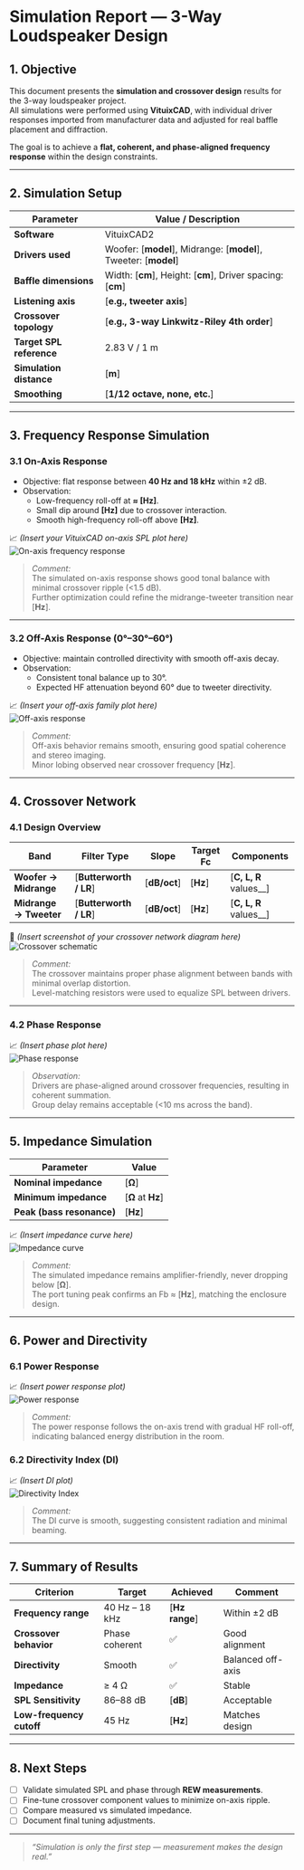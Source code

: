 # Simulation Report — 3-Way Loudspeaker Design

## 1. Objective
This document presents the **simulation and crossover design** results for the 3-way loudspeaker project.  
All simulations were performed using **VituixCAD**, with individual driver responses imported from manufacturer data and adjusted for real baffle placement and diffraction.

The goal is to achieve a **flat, coherent, and phase-aligned frequency response** within the design constraints.

---

## 2. Simulation Setup

| Parameter | Value / Description |
|------------|---------------------|
| **Software** | VituixCAD2|
| **Drivers used** | Woofer: [__model__], Midrange: [__model__], Tweeter: [__model__] |
| **Baffle dimensions** | Width: [__cm__], Height: [__cm__], Driver spacing: [__cm__] |
| **Listening axis** | [__e.g., tweeter axis__] |
| **Crossover topology** | [__e.g., 3-way Linkwitz-Riley 4th order__] |
| **Target SPL reference** | 2.83 V / 1 m |
| **Simulation distance** | [__m__] |
| **Smoothing** | [__1/12 octave, none, etc.__] |

---

## 3. Frequency Response Simulation

### 3.1 On-Axis Response
- Objective: flat response between **40 Hz and 18 kHz** within ±2 dB.  
- Observation:  
  - Low-frequency roll-off at **≈ [__Hz__]**.  
  - Small dip around **[__Hz__]** due to crossover interaction.  
  - Smooth high-frequency roll-off above **[__Hz__]**.

📈 *(Insert your VituixCAD on-axis SPL plot here)*  
![On-axis frequency response](./frequency_response_plots/on_axis_response.png)

> *Comment:*  
> The simulated on-axis response shows good tonal balance with minimal crossover ripple (<1.5 dB).  
> Further optimization could refine the midrange-tweeter transition near [__Hz__].

---

### 3.2 Off-Axis Response (0°–30°–60°)
- Objective: maintain controlled directivity with smooth off-axis decay.  
- Observation:  
  - Consistent tonal balance up to 30°.  
  - Expected HF attenuation beyond 60° due to tweeter directivity.

📈 *(Insert your off-axis family plot here)*  
![Off-axis response](./frequency_response_plots/off_axis_response.png)

> *Comment:*  
> Off-axis behavior remains smooth, ensuring good spatial coherence and stereo imaging.  
> Minor lobing observed near crossover frequency [__Hz__].

---

## 4. Crossover Network

### 4.1 Design Overview
| Band | Filter Type | Slope | Target Fc | Components |
|-------|--------------|--------|-------------|-------------|
| **Woofer → Midrange** | [__Butterworth / LR__] | [__dB/oct__] | [__Hz__] | [__C, L, R__ values__] |
| **Midrange → Tweeter** | [__Butterworth / LR__] | [__dB/oct__] | [__Hz__] | [__C, L, R__ values__] |

📘 *(Insert screenshot of your crossover network diagram here)*  
![Crossover schematic](./filters/crossover_schematic.png)

> *Comment:*  
> The crossover maintains proper phase alignment between bands with minimal overlap distortion.  
> Level-matching resistors were used to equalize SPL between drivers.

---

### 4.2 Phase Response
📈 *(Insert phase plot here)*  
![Phase response](./frequency_response_plots/phase_response.png)

> *Observation:*  
> Drivers are phase-aligned around crossover frequencies, resulting in coherent summation.  
> Group delay remains acceptable (<10 ms across the band).

---

## 5. Impedance Simulation

| Parameter | Value |
|------------|--------|
| **Nominal impedance** | [__Ω__] |
| **Minimum impedance** | [__Ω__ at __Hz__] |
| **Peak (bass resonance)** | [__Hz__] |

📈 *(Insert impedance curve here)*  
![Impedance curve](./frequency_response_plots/impedance_curve.png)

> *Comment:*  
> The simulated impedance remains amplifier-friendly, never dropping below [__Ω__].  
> The port tuning peak confirms an Fb ≈ [__Hz__], matching the enclosure design.

---

## 6. Power and Directivity

### 6.1 Power Response
📈 *(Insert power response plot)*  
![Power response](./frequency_response_plots/power_response.png)

> *Comment:*  
> The power response follows the on-axis trend with gradual HF roll-off, indicating balanced energy distribution in the room.

### 6.2 Directivity Index (DI)
📈 *(Insert DI plot)*  
![Directivity Index](./frequency_response_plots/directivity_index.png)

> *Comment:*  
> The DI curve is smooth, suggesting consistent radiation and minimal beaming.

---

## 7. Summary of Results

| Criterion | Target | Achieved | Comment |
|------------|---------|-----------|----------|
| **Frequency range** | 40 Hz – 18 kHz | [__Hz range__] | Within ±2 dB |
| **Crossover behavior** | Phase coherent | ✅ | Good alignment |
| **Directivity** | Smooth | ✅ | Balanced off-axis |
| **Impedance** | ≥ 4 Ω | ✅ | Stable |
| **SPL Sensitivity** | 86–88 dB | [__dB__] | Acceptable |
| **Low-frequency cutoff** | 45 Hz | [__Hz__] | Matches design |

---

## 8. Next Steps

- [ ] Validate simulated SPL and phase through **REW measurements**.  
- [ ] Fine-tune crossover component values to minimize on-axis ripple.  
- [ ] Compare measured vs simulated impedance.  
- [ ] Document final tuning adjustments.

---

> _“Simulation is only the first step — measurement makes the design real.”_
